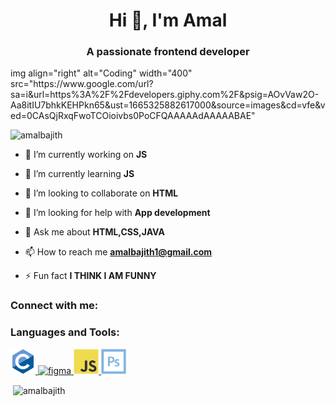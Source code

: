 <h1 align="center">Hi 👋, I'm Amal</h1>
<h3 align="center">A passionate frontend developer</h3>
img align="right" alt="Coding" width="400" src="https://www.google.com/url?sa=i&url=https%3A%2F%2Fdevelopers.giphy.com%2F&psig=AOvVaw2O-Aa8itIU7bhkKEHPkn65&ust=1665325882617000&source=images&cd=vfe&ved=0CAsQjRxqFwoTCOioivbs0PoCFQAAAAAdAAAAABAE"
<p align="left"> <img src="https://komarev.com/ghpvc/?username=amalbajith&label=Profile%20views&color=0e75b6&style=flat" alt="amalbajith" /> </p>

- 🔭 I’m currently working on **JS**

- 🌱 I’m currently learning **JS**

- 👯 I’m looking to collaborate on **HTML**

- 🤝 I’m looking for help with **App development**

- 💬 Ask me about **HTML,CSS,JAVA**

- 📫 How to reach me **amalbajith1@gmail.com**

- ⚡ Fun fact **I THINK I AM FUNNY**

<h3 align="left">Connect with me:</h3>
<p align="left">
</p>

<h3 align="left">Languages and Tools:</h3>
<p align="left"> <a href="https://www.cprogramming.com/" target="_blank" rel="noreferrer"> <img src="https://raw.githubusercontent.com/devicons/devicon/master/icons/c/c-original.svg" alt="c" width="40" height="40"/> </a> <a href="https://www.figma.com/" target="_blank" rel="noreferrer"> <img src="https://www.vectorlogo.zone/logos/figma/figma-icon.svg" alt="figma" width="40" height="40"/> </a> <a href="https://developer.mozilla.org/en-US/docs/Web/JavaScript" target="_blank" rel="noreferrer"> <img src="https://raw.githubusercontent.com/devicons/devicon/master/icons/javascript/javascript-original.svg" alt="javascript" width="40" height="40"/> </a> <a href="https://www.photoshop.com/en" target="_blank" rel="noreferrer"> <img src="https://raw.githubusercontent.com/devicons/devicon/master/icons/photoshop/photoshop-line.svg" alt="photoshop" width="40" height="40"/> </a> </p>

<p>&nbsp;<img align="center" src="https://github-readme-stats.vercel.app/api?username=amalbajith&show_icons=true&locale=en" alt="amalbajith" /></p>

